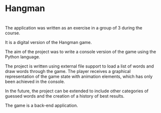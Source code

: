 # Hangman
#
The application was written as an exercise in a group of 3 during the course. 

It is a digital version of the Hangman game.

The aim of the project was to write a console version of the game using the Python language.

The project is written using external file support to load a list of words and draw words through the game.  The player receives a graphical representation of the game state with animation elements, which has only been achieved in the console.

In the future, the project can be extended to include other categories of guessed words and the creation of a history of best results.  

The game is a back-end application.

